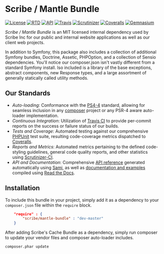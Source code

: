 # Scribe / Mantle Bundle

[![License](https://img.shields.io/packagist/l/scribe/mantle-bundle.svg?style=flat-square)](https://symfony-mantle-bundle.docs.scribe.tools/license)
[![RTD](https://readthedocs.org/projects/symfony-mantle-bundle/badge/?version=latest&style=flat-square)](https://symfony-mantle-bundle.docs.scribe.tools/docs)
[![API](https://img.shields.io/badge/api-latest-green.svg?style=flat-square)](https://symfony-mantle-bundle.docs.scribe.tools/api)
[![Travis](https://img.shields.io/travis/scribenet/symfony-mantle-bundle.svg?style=flat-square)](https://symfony-mantle-bundle.docs.scribe.tools/ci) 
[![Scrutinizer](https://img.shields.io/scrutinizer/g/scribenet/symfony-mantle-bundle.svg?style=flat-square)](https://symfony-mantle-bundle.docs.scribe.tools/quality)
[![Coveralls](https://img.shields.io/coveralls/scribenet/symfony-mantle-bundle.svg?style=flat-square)](https://symfony-mantle-bundle.docs.scribe.tools/coverage)
[![Gemnasium](https://img.shields.io/gemnasium/scribenet/symfony-mantle-bundle.svg?style=flat-square)](https://symfony-mantle-bundle.docs.scribe.tools/deps)

*Scribe / Mantle Bundle* is an MIT licensed internal dependency used by
Scribe Inc for our public and internal website applications as well as our client
web projects.

In addition to Symfony, this package also includes a collection of
additional Symfony bundles, Doctrine, Assetic, PHPOption, and a collection of
Sensio dependencies. You'll notice our composer.json isn't vastly different from
a standard Symfony install. lso included is a library of the base exceptions,
abstract components, new Response types, and a large assortment of generally
statically called utility methods.

## Our Standards

- *Auto-loading*: Conformance with the [PS4-4](http://www.php-fig.org/psr/psr-4/) 
  standard, allowing for seamless inclusion in any [composer](https://getcomposer.org/)
  project or any PSR-4 aware auto-loader implementation.
- *Continuous Integration*: Utilization of [Travis CI](https://symfony-mantle-bundle.docs.scribe.tools/ci)
  to provide per-commit reports on the success or failure status of our builds.
- *Tests and Coverage*: Automated testing against our comprehensive 
  [PHPUnit](https://phpunit.de/) test suite, resulting code-coverage metrics
  dispatched to [Coveralls](https://symfony-mantle-bundle.docs.scribe.tools/coverage).
- *Reports and Metrics*: Automated metrics pertaining to the defined code-styling
  guidelines, general code quality reports, and other statistics using 
  [Scrutinizer-CI](https://symfony-mantle-bundle.docs.scribe.tools/quality).
- *API and Documentation*: Comprehensive [API reference](https://symfony-mantle-bundle.docs.scribe.tools/api) 
  generated automatically using [Sami](https://github.com/fabpot/sami), as well 
  as [documentation and examples](https://symfony-mantle-bundle.docs.scribe.tools/docs)
  compiled using [Read the Docs](https://readthedocs.org/).

## Installation

To include this bundle in your project, simply add it as a dependency to your `composer.json` file within the `require` block.

```json
    "require" : {
        "scribe/mantle-bundle" : "dev-master"
    }
```

After adding Scribe's Cache Bundle as a dependency, simply run composer to update your vendor files and composer auto-loader includes.

```bash
composer.phar update
```